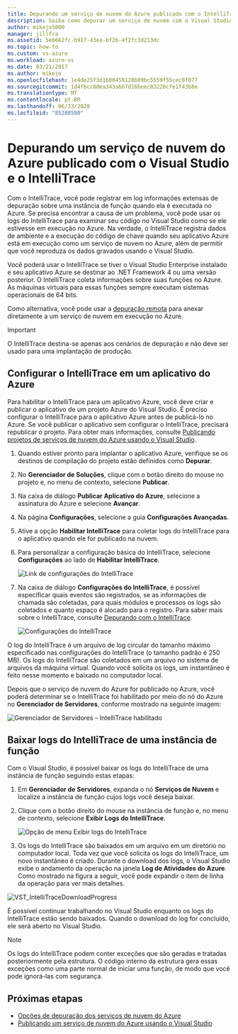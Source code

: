```yaml
---
title: Depurando um serviço de nuvem do Azure publicado com o IntelliTrace
description: Saiba como depurar um serviço de nuvem com o Visual Studio e o IntelliTrace
author: mikejo5000
manager: jillfra
ms.assetid: 5e6662fc-b917-43ea-bf2b-4f2fc3d213dc
ms.topic: how-to
ms.custom: vs-azure
ms.workload: azure-vs
ms.date: 03/21/2017
ms.author: mikejo
ms.openlocfilehash: 1e4de25f3d1b00459128b89bc5559f55cec8f077
ms.sourcegitcommit: 1d4f6cc80ea343a667d16beec03220cfe1f43b8e
ms.translationtype: MT
ms.contentlocale: pt-BR
ms.lasthandoff: 06/23/2020
ms.locfileid: "85280590"
---
```

# <a name="debugging-a-published-azure-cloud-service-with-visual-studio-and-intellitrace"></a>Depurando um serviço de nuvem do Azure publicado com o Visual Studio e o IntelliTrace
Com o IntelliTrace, você pode registrar em log informações extensas de depuração sobre uma instância de função quando ela é executada no Azure. Se precisa encontrar a causa de um problema, você pode usar os logs do IntelliTrace para examinar seu código no Visual Studio como se ele estivesse em execução no Azure. Na verdade, o IntelliTrace registra dados de ambiente e a execução do código de chave quando seu aplicativo Azure está em execução como um serviço de nuvem no Azure, além de permitir que você reproduza os dados gravados usando o Visual Studio.

Você poderá usar o IntelliTrace se tiver o Visual Studio Enterprise instalado e seu aplicativo Azure se destinar ao .NET Framework 4 ou uma versão posterior. O IntelliTrace coleta informações sobre suas funções no Azure. As máquinas virtuais para essas funções sempre executam sistemas operacionais de 64 bits.

Como alternativa, você pode usar a [depuração remota](vs-azure-tools-debugging-cloud-services-overview.md) para anexar diretamente a um serviço de nuvem em execução no Azure.

> [!IMPORTANT]
> O IntelliTrace destina-se apenas aos cenários de depuração e não deve ser usado para uma implantação de produção.
>

## <a name="configure-an-azure-application-for-intellitrace"></a>Configurar o IntelliTrace em um aplicativo do Azure
Para habilitar o IntelliTrace para um aplicativo Azure, você deve criar e publicar o aplicativo de um projeto Azure do Visual Studio. É preciso configurar o IntelliTrace para o aplicativo Azure antes de publicá-lo no Azure. Se você publicar o aplicativo sem configurar o IntelliTrace, precisará republicar o projeto. Para obter mais informações, consulte [Publicando projetos de serviços de nuvem do Azure usando o Visual Studio](vs-azure-tools-publishing-a-cloud-service.md).

1. Quando estiver pronto para implantar o aplicativo Azure, verifique se os destinos de compilação do projeto estão definidos como **Depurar**.

1. No **Gerenciador de Soluções**, clique com o botão direito do mouse no projeto e, no menu de contexto, selecione **Publicar**.

1. Na caixa de diálogo **Publicar Aplicativo do Azure**, selecione a assinatura do Azure e selecione **Avançar**.

1. Na página **Configurações**, selecione a guia **Configurações Avançadas**.

1. Ative a opção **Habilitar IntelliTrace** para coletar logs do IntelliTrace para o aplicativo quando ele for publicado na nuvem.

1. Para personalizar a configuração básica do IntelliTrace, selecione **Configurações** ao lado de **Habilitar IntelliTrace**.

    ![Link de configurações do IntelliTrace](./media/vs-azure-tools-intellitrace-debug-published-cloud-services/intellitrace-settings-link.png)

1. Na caixa de diálogo **Configurações do IntelliTrace**, é possível especificar quais eventos são registrados, se as informações de chamada são coletadas, para quais módulos e processos os logs são coletados e quanto espaço é alocado para o registro. Para saber mais sobre o IntelliTrace, consulte [Depurando com o IntelliTrace](../debugger/intellitrace.md).

    ![Configurações do IntelliTrace](./media/vs-azure-tools-intellitrace-debug-published-cloud-services/IC519063.png)

O log do IntelliTrace é um arquivo de log circular do tamanho máximo especificado nas configurações do IntelliTrace (o tamanho padrão é 250 MB). Os logs do IntelliTrace são coletados em um arquivo no sistema de arquivos da máquina virtual. Quando você solicita os logs, um instantâneo é feito nesse momento e baixado no computador local.

Depois que o serviço de nuvem do Azure for publicado no Azure, você poderá determinar se o IntelliTrace foi habilitado por meio do nó do Azure no **Gerenciador de Servidores**, conforme mostrado na seguinte imagem:

![Gerenciador de Servidores – IntelliTrace habilitado](./media/vs-azure-tools-intellitrace-debug-published-cloud-services/IC744134.png)

## <a name="download-intellitrace-logs-for-a-role-instance"></a>Baixar logs do IntelliTrace de uma instância de função
Com o Visual Studio, é possível baixar os logs do IntelliTrace de uma instância de função seguindo estas etapas:

1. Em **Gerenciador de Servidores**, expanda o nó **Serviços de Nuvem** e localize a instância de função cujos logs você deseja baixar.

1. Clique com o botão direito do mouse na instância de função e, no menu de contexto, selecione **Exibir Logs do IntelliTrace**.

    ![Opção de menu Exibir logs do IntelliTrace](./media/vs-azure-tools-intellitrace-debug-published-cloud-services/view-intellitrace-logs.png)

1. Os logs do IntelliTrace são baixados em um arquivo em um diretório no computador local. Toda vez que você solicita os logs do IntelliTrace, um novo instantâneo é criado. Durante o download dos logs, o Visual Studio exibe o andamento da operação na janela **Log de Atividades do Azure**. Como mostrado na figura a seguir, você pode expandir o item de linha da operação para ver mais detalhes.

![VST_IntelliTraceDownloadProgress](./media/vs-azure-tools-intellitrace-debug-published-cloud-services/IC745551.png)

É possível continuar trabalhando no Visual Studio enquanto os logs do IntelliTrace estão sendo baixados. Quando o download do log for concluído, ele será aberto no Visual Studio.

> [!NOTE]
> Os logs do IntelliTrace podem conter exceções que são geradas e tratadas posteriormente pela estrutura. O código interno da estrutura gera essas exceções como uma parte normal de iniciar uma função, de modo que você pode ignorá-las com segurança.
>
>

## <a name="next-steps"></a>Próximas etapas
- [Opções de depuração dos serviços de nuvem do Azure](vs-azure-tools-debugging-cloud-services-overview.md)
- [Publicando um serviço de nuvem do Azure usando o Visual Studio](vs-azure-tools-publishing-a-cloud-service.md)